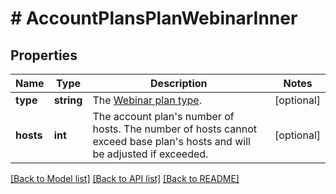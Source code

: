 # # AccountPlansPlanWebinarInner

## Properties

Name | Type | Description | Notes
------------ | ------------- | ------------- | -------------
**type** | **string** | The [Webinar plan type](https://marketplace.zoom.us/docs/api-reference/other-references/plans#webinar-plans). | [optional]
**hosts** | **int** | The account plan&#39;s number of hosts. The number of hosts cannot exceed base plan&#39;s hosts and will be adjusted if exceeded. | [optional]

[[Back to Model list]](../../README.md#models) [[Back to API list]](../../README.md#endpoints) [[Back to README]](../../README.md)
